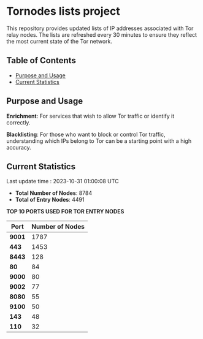 # Tornodes lists project

This repository provides updated lists of IP addresses associated with Tor relay nodes. The lists are refreshed every 30 minutes to ensure they reflect the most current state of the Tor network.

## Table of Contents

- [Purpose and Usage](#purpose-and-usage)
- [Current Statistics](#current-statistics)


## Purpose and Usage

**Enrichment**: For services that wish to allow Tor traffic or identify it correctly.

**Blacklisting**: For those who want to block or control Tor traffic, understanding which IPs belong to Tor can be a starting point with a high accuracy.

## Current Statistics

Last update time : 2023-10-31 01:00:08 UTC

- **Total Number of Nodes**: 8784
- **Total of Entry Nodes**: 4491

**TOP 10 PORTS USED FOR TOR ENTRY NODES**

| **Port** | **Number of Nodes** |
|------|-----------------|
| **9001**   | 1787  |
| **443**   | 1453  |
| **8443**   | 128  |
| **80**   | 84  |
| **9000**   | 80  |
| **9002**   | 77  |
| **8080**   | 55  |
| **9100**   | 50  |
| **143**   | 48  |
| **110**   | 32  |


